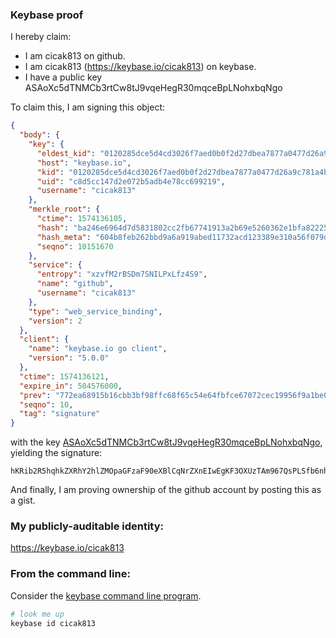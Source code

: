 ### Keybase proof

I hereby claim:

  * I am cicak813 on github.
  * I am cicak813 (https://keybase.io/cicak813) on keybase.
  * I have a public key ASAoXc5dTNMCb3rtCw8tJ9vqeHegR30mqceBpLNohxbqNgo

To claim this, I am signing this object:

```json
{
  "body": {
    "key": {
      "eldest_kid": "0120285dce5d4cd3026f7aed0b0f2d27dbea7877a0477d26a9c781a4b3688716ea360a",
      "host": "keybase.io",
      "kid": "0120285dce5d4cd3026f7aed0b0f2d27dbea7877a0477d26a9c781a4b3688716ea360a",
      "uid": "c8d5cc147d2e072b5adb4e78cc699219",
      "username": "cicak813"
    },
    "merkle_root": {
      "ctime": 1574136105,
      "hash": "ba246e6964d7d5831802cc2fb67741913a2b69e5260362e1bfa822255b09232e2251d83b5b9c76601dc8c517d989c2168b029c0c3876481ff439a9685b1a2daf",
      "hash_meta": "604b8feb262bbd9a6a919abed11732acd123389e310a56f079ddbac92a42dee7",
      "seqno": 10151670
    },
    "service": {
      "entropy": "xzvfM2rBSDm7SNILPxLfz4S9",
      "name": "github",
      "username": "cicak813"
    },
    "type": "web_service_binding",
    "version": 2
  },
  "client": {
    "name": "keybase.io go client",
    "version": "5.0.0"
  },
  "ctime": 1574136121,
  "expire_in": 504576000,
  "prev": "772ea68915b16cbb3bf98ffc68f65c54e64fbfce67072cec19956f9a1be04c2c",
  "seqno": 10,
  "tag": "signature"
}
```

with the key [ASAoXc5dTNMCb3rtCw8tJ9vqeHegR30mqceBpLNohxbqNgo](https://keybase.io/cicak813), yielding the signature:

```
hKRib2R5hqhkZXRhY2hlZMOpaGFzaF90eXBlCqNrZXnEIwEgKF3OXUzTAm967QsPLSfb6nh3oEd9JqnHgaSzaIcW6jYKp3BheWxvYWTESpcCCsQgdy6miRWxbLs7+Y/8aPZcVOZPv85nByzsGZVvmhvgTCzEIArITj75exqvFeWowFXkF+WZnf7eZODCkrU1Lyj7P+VcAgHCo3NpZ8RAPqBK8mjmiqICn5A4ihRkRP4Rabz/lPUuLc+kuXv77AqKTYtcWMIzRTjUZiKtto/uaKqTaocxtVmgCjwWVZ+2BahzaWdfdHlwZSCkaGFzaIKkdHlwZQildmFsdWXEIDg982O52Gl1ug9n2G/325XaKQfYDBld99f70pEIRNGso3RhZ80CAqd2ZXJzaW9uAQ==

```

And finally, I am proving ownership of the github account by posting this as a gist.

### My publicly-auditable identity:

https://keybase.io/cicak813

### From the command line:

Consider the [keybase command line program](https://keybase.io/download).

```bash
# look me up
keybase id cicak813
```
